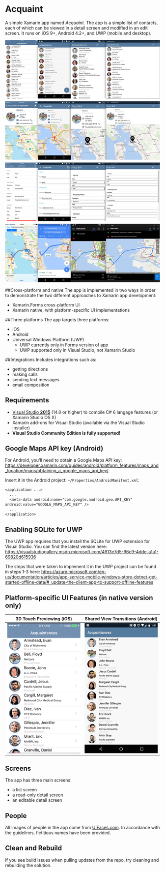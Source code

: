 # Acquaint

A simple Xamarin app named *Acquaint*. The app is a simple list of contacts, each of which can be viewed in a detail screen and modified in an edit screen. It runs on iOS 9+, Android 4.2+, and UWP (mobile and desktop).

<img src="https://github.com/vidhuamit0606/app-acquiatxamarin/blob/master/Screenshots/AllScreens_AllPlatforms.jpg" />

<!-- 
##Build Status
| Project               | master branch                                                                                              |
|-----------------------|------------------------------------------------------------------------------------------------------------|
| Acquaint.XForms.Droid | <img src="https://devops-mobile.visualstudio.com/_apis/public/build/definitions/7e091af6-0350-49cc-aee7-453edbd72186/3/badge" /> |
| Acquaint.XForms.iOS   | <img src="https://devops-mobile.visualstudio.com/_apis/public/build/definitions/7e091af6-0350-49cc-aee7-453edbd72186/4/badge" /> |
| Acquaint.XForms.UWP   | <img src="https://devops-mobile.visualstudio.com/_apis/public/build/definitions/7e091af6-0350-49cc-aee7-453edbd72186/18/badge" /> |
| Acquaint.Native.Droid | <img src="https://devops-mobile.visualstudio.com/_apis/public/build/definitions/7e091af6-0350-49cc-aee7-453edbd72186/2/badge" /> |
| Acquaint.Native.iOS   | <img src="https://devops-mobile.visualstudio.com/_apis/public/build/definitions/7e091af6-0350-49cc-aee7-453edbd72186/1/badge" /> |
-->

##Cross-platform and native
The app is implemented in two ways in order to demonstrate the two different approaches to Xamarin app development:
* Xamarin.Forms cross-platform UI
* Xamarin native, with platform-specific UI implementations

##Three platforms
The app targets three platforms:
* iOS
* Android
* Universal Windows Platform (UWP)
    * UWP currently only in Forms version of app
    * UWP supported only in Visual Studio, not Xamarin Studio
    
##Integrations
Includes integrations such as:
* getting directions
* making calls
* sending text messages
* email composition

## Requirements
* [Visual Studio __2015__](https://www.visualstudio.com/en-us/products/vs-2015-product-editions.aspx) (14.0 or higher) to compile C# 6 langage features (or Xamarin Studio OS X)
* Xamarin add-ons for Visual Studio (available via the Visual Studio installer)
* __Visual Studio Community Edition is fully supported!__

## Google Maps API key (Android)
For Android, you'll need to obtain a Google Maps API key:
https://developer.xamarin.com/guides/android/platform_features/maps_and_location/maps/obtaining_a_google_maps_api_key/

Insert it in the Android project: `~/Properties/AndroidManifest.xml`:

    <application ...>
      ...
      <meta-data android:name="com.google.android.geo.API_KEY" android:value="GOOGLE_MAPS_API_KEY" />
      ...
    </application>

## Enabling SQLite for UWP

The UWP app requires that you install the SQLite for UWP extension for Visual Studio. You can find the latest version here:
https://visualstudiogallery.msdn.microsoft.com/4913e7d5-96c9-4dde-a1a1-69820d615936

The steps that were taken to implement it in the UWP project can be found in steps 1-3 here:
https://azure.microsoft.com/en-us/documentation/articles/app-service-mobile-windows-store-dotnet-get-started-offline-data/#_update-the-client-app-to-support-offline-features

## Platform-specific UI Features (in native version only)
| 3D Touch Previewing (iOS) | Shared View Transitions (Android) |
| --- | --- |
| <img src="https://github.com/vidhuamit0606/app-acquiatxamarin/blob/master/Screenshots/Acquaint_N_3DTouch.gif" width="300" /> | <img src="https://github.com/vidhuamit0606/app-acquiatxamarin/blob/master/Screenshots/Acquaint_N_SharedViewTransitions.gif" width="300" /> |


## Screens

The app has three main screens:
* a list screen
* a read-only detail screen
* an editable detail screen

## People

All images of people in the app come from [UIFaces.com](http://uifaces.com/authorized). In accordance with the guidelines, fictitious names have been provided. 

## Clean and Rebuild
If you see build issues when pulling updates from the repo, try cleaning and rebuilding the solution.
